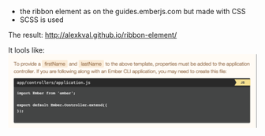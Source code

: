 - the ribbon element as on the guides.emberjs.com but made with CSS
- SCSS is used

The result: http://alexkval.github.io/ribbon-element/

It lools like:
![](https://raw.githubusercontent.com/alexkval/ribbon-element/master/result.png)
